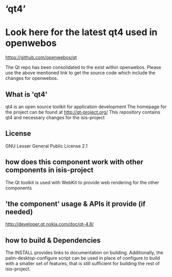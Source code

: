 # ‘qt4’

# Look here for the latest qt4 used in openwebos
https://github.com/openwebos/qt

The Qt repo has been consolidated to the exist within openwebos.
Please use the above mentioned link to get the source code which include the changes for openwebos.
 
## What is 'qt4'
qt4 is an open source toolkit for application development
The homepage for the project can be found at http://qt-project.org/
This repository contains qt4 and necessary changes for the isis-project
 
## License
 GNU Lesser General Public License 2.1
 
## how does this component work with other components in isis-project
 The Qt toolkit is used with WebKit to provide web rendering for the other components
 
## 'the component' usage & APIs it provide (if needed)
 http://developer.qt.nokia.com/doc/qt-4.8/

## how to build & Dependencies
 The INSTALL provides links to documentation on building. Additionally, the palm-desktop-configure script can be used in place of configure to build with a smaller set of features, that is still sufficient for building the rest of isis-project.
